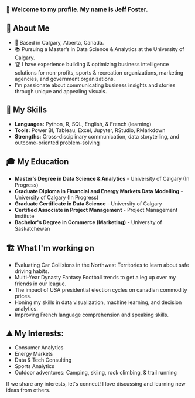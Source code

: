 ### 👋  Welcome to my profile. My name is Jeff Foster.


## 🧍 About Me
- 🍁 Based in Calgary, Alberta, Canada.
- 📚 Pursuing a Master’s in Data Science & Analytics at the University of Calgary.
- 🏆 I have experience building & optimizing business intelligence solutions for non-profits, sports & recreation organizations, marketing agencies, and government organizations.
- I'm passionate about communicating business insights and stories through unique and appealing visuals.

## 🔧 My Skills
- **Languages:** Python, R, SQL, English, & French (learning)
- **Tools:** Power BI, Tableau, Excel, Jupyter, RStudio, RMarkdown
- **Strengths:** Cross-disciplinary communication, data storytelling, and outcome-oriented problem-solving

## 🎓 My Education
- **Master’s Degree in Data Science & Analytics** - University of Calgary (In Progress)
- **Graduate Diploma in Financial and Energy Markets Data Modelling** - University of Calgary (In Progress)
- **Graduate Certificate in Data Science** - University of Calgary
- **Certified Associate in Project Management** - Project Management Institute
- **Bachelor's Degree in Commerce (Marketing)** - University of Saskatchewan

## 🏗️ What I'm working on
- Evaluating Car Collisions in the Northwest Territories to learn about safe driving habits.
- Multi-Year Dynasty Fantasy Football trends to get a leg up over my friends in our league.
- The impact of USA presidential election cycles on canadian commodity prices.
- Honing my skills in data visualization, machine learning, and decision analytics.
- Improving French language comprehension and speaking skills.

## ⛰️ My Interests:
- Consumer Analytics
- Energy Markets
- Data & Tech Consulting
- Sports Analytics
- Outdoor adventures: Camping, skiing, rock climbing, & trail running

If we share any interests, let's connect! I love discussing and learning new ideas from others.
